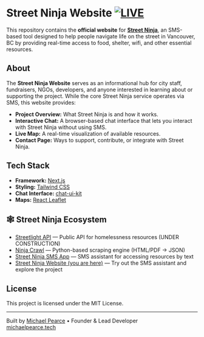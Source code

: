 # Street Ninja Website [![LIVE](https://img.shields.io/badge/status-LIVE-brightgreen)](https://streetninja.ca)

This repository contains the **official website** for [**Street Ninja**](https://github.com/firstflush/street_ninja/), an SMS-based tool designed to help people navigate life on the street in Vancouver, BC by providing real-time access to food, shelter, wifi, and other essential resources.


## About

The **Street Ninja Website** serves as an informational hub for city staff, fundraisers, NGOs, developers, and anyone interested in learning about or supporting the project. While the core Street Ninja service operates via SMS, this website provides:

- **Project Overview:** What Street Ninja is and how it works.
- **Interactive Chat:** A browser-based chat interface that lets you interact with Street Ninja without using SMS.
- **Live Map:** A real-time visualization of available resources.
- **Contact Page:** Ways to support, contribute, or integrate with Street Ninja.


## Tech Stack

- **Framework:** [Next.js](https://nextjs.org/)
- **Styling:** [Tailwind CSS](https://tailwindcss.com/)
- **Chat Interface:** [chat-ui-kit](https://www.npmjs.com/package/chat-ui-kit)
- **Maps:** [React Leaflet](https://react-leaflet.js.org/)


## 🕸 Street Ninja Ecosystem

- [Streetlight API](https://github.com/FirstFlush/streetlight-api) — Public API for homelessness resources (UNDER CONSTRUCTION)
- [Ninja Crawl](https://github.com/FirstFlush/ninja_crawl) — Python-based scraping engine (HTML/PDF → JSON)
- [Street Ninja SMS App](https://github.com/FirstFlush/street_ninja) — SMS assistant for accessing resources by text
- [Street Ninja Website (you are here)](https://github.com/FirstFlush/website_street_ninja) — Try out the SMS assistant and explore the project


## License
This project is licensed under the MIT License.


---


Built by [Michael Pearce](mailto:michaelpearce@streetninja.ca) • Founder & Lead Developer  
[michaelpearce.tech](https://michaelpearce.tech)
